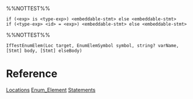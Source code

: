 %%NOTTEST%%
```
if (<exp> is <type-exp>) <embeddable-stmt> else <embeddable-stmt>
if (<type-exp> <id> = <exp>) <embeddable-stmt> else <embeddable-stmt>
```

%%NOTTEST%%
```
IfTestEnumElem(Loc target, EnumElemSymbol symbol, string? varName, [Stmt] body, [Stmt] elseBody)
```


# Reference
[Locations](Locations.md)
[Enum_Element](Enum_Element.md)
[Statements](Statements.md)